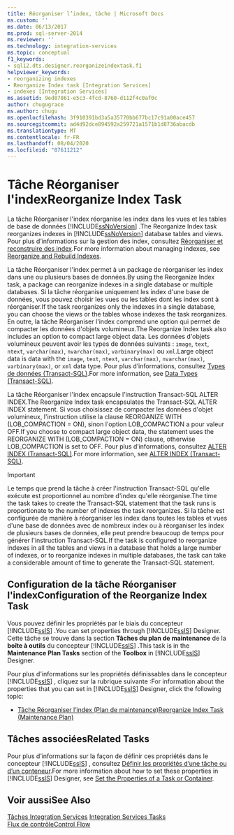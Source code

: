 ```yaml
---
title: Réorganiser l’index, tâche | Microsoft Docs
ms.custom: ''
ms.date: 06/13/2017
ms.prod: sql-server-2014
ms.reviewer: ''
ms.technology: integration-services
ms.topic: conceptual
f1_keywords:
- sql12.dts.designer.reorganizeindextask.f1
helpviewer_keywords:
- reorganizing indexes
- Reorganize Index task [Integration Services]
- indexes [Integration Services]
ms.assetid: 9ed87861-e5c3-4fcd-8760-d112f4c0af0c
author: chugugrace
ms.author: chugu
ms.openlocfilehash: 3f910391bd3a5a35770bb677bc17c91a00ace457
ms.sourcegitcommit: ad4d92dce894592a259721a1571b1d8736abacdb
ms.translationtype: MT
ms.contentlocale: fr-FR
ms.lasthandoff: 08/04/2020
ms.locfileid: "87611212"
---
```

# <a name="reorganize-index-task"></a><span data-ttu-id="97861-102">Tâche Réorganiser l'index</span><span class="sxs-lookup"><span data-stu-id="97861-102">Reorganize Index Task</span></span>
  <span data-ttu-id="97861-103">La tâche Réorganiser l'index réorganise les index dans les vues et les tables de base de données [!INCLUDE[ssNoVersion](../../includes/ssnoversion-md.md)] .</span><span class="sxs-lookup"><span data-stu-id="97861-103">The Reorganize Index task reorganizes indexes in [!INCLUDE[ssNoVersion](../../includes/ssnoversion-md.md)] database tables and views.</span></span> <span data-ttu-id="97861-104">Pour plus d’informations sur la gestion des index, consultez [Réorganiser et reconstruire des index](../../relational-databases/indexes/reorganize-and-rebuild-indexes.md).</span><span class="sxs-lookup"><span data-stu-id="97861-104">For more information about managing indexes, see [Reorganize and Rebuild Indexes](../../relational-databases/indexes/reorganize-and-rebuild-indexes.md).</span></span>  
  
 <span data-ttu-id="97861-105">La tâche Réorganiser l'index permet à un package de réorganiser les index dans une ou plusieurs bases de données.</span><span class="sxs-lookup"><span data-stu-id="97861-105">By using the Reorganize Index task, a package can reorganize indexes in a single database or multiple databases.</span></span> <span data-ttu-id="97861-106">Si la tâche réorganise uniquement les index d'une base de données, vous pouvez choisir les vues ou les tables dont les index sont à réorganiser.</span><span class="sxs-lookup"><span data-stu-id="97861-106">If the task reorganizes only the indexes in a single database, you can choose the views or the tables whose indexes the task reorganizes.</span></span> <span data-ttu-id="97861-107">En outre, la tâche Réorganiser l'index comprend une option qui permet de compacter les données d'objets volumineux.</span><span class="sxs-lookup"><span data-stu-id="97861-107">The Reorganize Index task also includes an option to compact large object data.</span></span> <span data-ttu-id="97861-108">Les données d'objets volumineux peuvent avoir les types de données suivants : `image`, `text`, `ntext`, `varchar(max)`, `nvarchar(max)`, `varbinary(max)` ou `xml`.</span><span class="sxs-lookup"><span data-stu-id="97861-108">Large object data is data with the `image`, `text`, `ntext`, `varchar(max)`, `nvarchar(max)`, `varbinary(max)`, or `xml` data type.</span></span> <span data-ttu-id="97861-109">Pour plus d’informations, consultez [Types de données &#40;Transact-SQL&#41;](/sql/t-sql/data-types/data-types-transact-sql).</span><span class="sxs-lookup"><span data-stu-id="97861-109">For more information, see [Data Types &#40;Transact-SQL&#41;](/sql/t-sql/data-types/data-types-transact-sql).</span></span>  
  
 <span data-ttu-id="97861-110">La tâche Réorganiser l'index encapsule l'instruction Transact-SQL ALTER INDEX.</span><span class="sxs-lookup"><span data-stu-id="97861-110">The Reorganize Index task encapsulates the Transact-SQL ALTER INDEX statement.</span></span> <span data-ttu-id="97861-111">Si vous choisissez de compacter les données d'objet volumineux, l'instruction utilise la clause REORGANIZE WITH (LOB_COMPACTION = ON), sinon l'option LOB_COMPACTION a pour valeur OFF.</span><span class="sxs-lookup"><span data-stu-id="97861-111">If you choose to compact large object data, the statement uses the REORGANIZE WITH (LOB_COMPACTION = ON) clause, otherwise LOB_COMPACTION is set to OFF.</span></span> <span data-ttu-id="97861-112">Pour plus d’informations, consultez [ALTER INDEX &#40;Transact-SQL&#41;](/sql/t-sql/statements/alter-index-transact-sql).</span><span class="sxs-lookup"><span data-stu-id="97861-112">For more information, see [ALTER INDEX &#40;Transact-SQL&#41;](/sql/t-sql/statements/alter-index-transact-sql).</span></span>  
  
> [!IMPORTANT]  
>  <span data-ttu-id="97861-113">Le temps que prend la tâche à créer l'instruction Transact-SQL qu'elle exécute est proportionnel au nombre d'index qu'elle réorganise.</span><span class="sxs-lookup"><span data-stu-id="97861-113">The time the task takes to create the Transact-SQL statement that the task runs is proportionate to the number of indexes the task reorganizes.</span></span> <span data-ttu-id="97861-114">Si la tâche est configurée de manière à réorganiser les index dans toutes les tables et vues d'une base de données avec de nombreux index ou à réorganiser les index de plusieurs bases de données, elle peut prendre beaucoup de temps pour générer l'instruction Transact-SQL.</span><span class="sxs-lookup"><span data-stu-id="97861-114">If the task is configured to reorganize indexes in all the tables and views in a database that holds a large number of indexes, or to reorganize indexes in multiple databases, the task can take a considerable amount of time to generate the Transact-SQL statement.</span></span>  
  
## <a name="configuration-of-the-reorganize-index-task"></a><span data-ttu-id="97861-115">Configuration de la tâche Réorganiser l'index</span><span class="sxs-lookup"><span data-stu-id="97861-115">Configuration of the Reorganize Index Task</span></span>  
 <span data-ttu-id="97861-116">Vous pouvez définir les propriétés par le biais du concepteur [!INCLUDE[ssIS](../../../includes/ssis-md.md)] .</span><span class="sxs-lookup"><span data-stu-id="97861-116">You can set properties through [!INCLUDE[ssIS](../../../includes/ssis-md.md)] Designer.</span></span> <span data-ttu-id="97861-117">Cette tâche se trouve dans la section **Tâches du plan de maintenance** de la **boîte à outils** du concepteur [!INCLUDE[ssIS](../../../includes/ssis-md.md)] .</span><span class="sxs-lookup"><span data-stu-id="97861-117">This task is in the **Maintenance Plan Tasks** section of the **Toolbox** in [!INCLUDE[ssIS](../../../includes/ssis-md.md)] Designer.</span></span>  
  
 <span data-ttu-id="97861-118">Pour plus d'informations sur les propriétés définissables dans le concepteur [!INCLUDE[ssIS](../../../includes/ssis-md.md)] , cliquez sur la rubrique suivante :</span><span class="sxs-lookup"><span data-stu-id="97861-118">For information about the properties that you can set in [!INCLUDE[ssIS](../../../includes/ssis-md.md)] Designer, click the following topic:</span></span>  
  
-   [<span data-ttu-id="97861-119">Tâche Réorganiser l’index &#40;Plan de maintenance&#41;</span><span class="sxs-lookup"><span data-stu-id="97861-119">Reorganize Index Task &#40;Maintenance Plan&#41;</span></span>](../../relational-databases/maintenance-plans/reorganize-index-task-maintenance-plan.md)  
  
## <a name="related-tasks"></a><span data-ttu-id="97861-120">Tâches associées</span><span class="sxs-lookup"><span data-stu-id="97861-120">Related Tasks</span></span>  
 <span data-ttu-id="97861-121">Pour plus d’informations sur la façon de définir ces propriétés dans le concepteur [!INCLUDE[ssIS](../../../includes/ssis-md.md)] , consultez [Définir les propriétés d’une tâche ou d’un conteneur](../set-the-properties-of-a-task-or-container.md).</span><span class="sxs-lookup"><span data-stu-id="97861-121">For more information about how to set these properties in [!INCLUDE[ssIS](../../../includes/ssis-md.md)] Designer, see [Set the Properties of a Task or Container](../set-the-properties-of-a-task-or-container.md).</span></span>  
  
## <a name="see-also"></a><span data-ttu-id="97861-122">Voir aussi</span><span class="sxs-lookup"><span data-stu-id="97861-122">See Also</span></span>  
 <span data-ttu-id="97861-123">[Tâches Integration Services](integration-services-tasks.md) </span><span class="sxs-lookup"><span data-stu-id="97861-123">[Integration Services Tasks](integration-services-tasks.md) </span></span>  
 [<span data-ttu-id="97861-124">Flux de contrôle</span><span class="sxs-lookup"><span data-stu-id="97861-124">Control Flow</span></span>](control-flow.md)  
  
  
